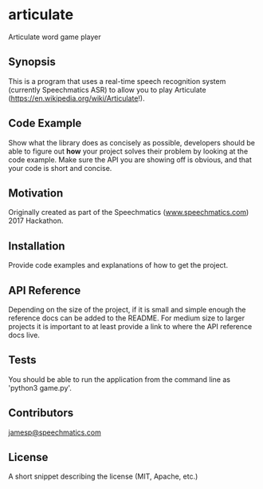 # articulate
Articulate word game player

## Synopsis

This is a program that uses a real-time speech recognition system (currently Speechmatics ASR) to allow you to play Articulate (https://en.wikipedia.org/wiki/Articulate!).

## Code Example

Show what the library does as concisely as possible, developers should be able to figure out **how** your project solves their problem by looking at the code example. Make sure the API you are showing off is obvious, and that your code is short and concise.

## Motivation

Originally created as part of the Speechmatics (www.speechmatics.com) 2017 Hackathon.

## Installation

Provide code examples and explanations of how to get the project.

## API Reference

Depending on the size of the project, if it is small and simple enough the reference docs can be added to the README. For medium size to larger projects it is important to at least provide a link to where the API reference docs live.

## Tests

You should be able to run the application from the command line as 'python3 game.py'.

## Contributors

jamesp@speechmatics.com

## License

A short snippet describing the license (MIT, Apache, etc.)

